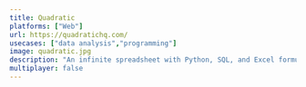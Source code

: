 ```yaml
---
title: Quadratic
platforms: ["Web"]
url: https://quadratichq.com/
usecases: ["data analysis","programming"]
image: quadratic.jpg
description: "An infinite spreadsheet with Python, SQL, and Excel formulas built-in."
multiplayer: false
---
```

